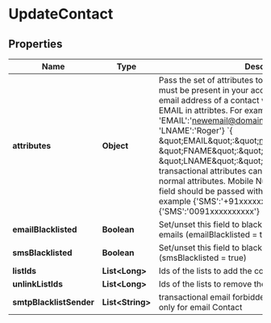 
# UpdateContact

## Properties
Name | Type | Description | Notes
------------ | ------------- | ------------- | -------------
**attributes** | **Object** | Pass the set of attributes to be updated. These attributes must be present in your account. To update existing email address of a contact with the new one please pass EMAIL in attribtes. For example, { &#39;EMAIL&#39;:&#39;newemail@domain.com&#39;, &#39;FNAME&#39;:&#39;Ellie&#39;, &#39;LNAME&#39;:&#39;Roger&#39;} &#x60;{ \&quot;EMAIL\&quot;:\&quot;newemail@domain.com\&quot;, \&quot;FNAME\&quot;:\&quot;Ellie\&quot;, \&quot;LNAME\&quot;:\&quot;Roger\&quot;}&#x60;. Keep in mind transactional attributes can be updated the same way as normal attributes.  Mobile Number in \&quot;SMS\&quot; field should be passed with proper country code. For example {&#39;SMS&#39;:&#39;+91xxxxxxxxxx&#39;} or {&#39;SMS&#39;:&#39;0091xxxxxxxxxx&#39;} |  [optional]
**emailBlacklisted** | **Boolean** | Set/unset this field to blacklist/allow the contact for emails (emailBlacklisted &#x3D; true) |  [optional]
**smsBlacklisted** | **Boolean** | Set/unset this field to blacklist/allow the contact for SMS (smsBlacklisted &#x3D; true) |  [optional]
**listIds** | **List&lt;Long&gt;** | Ids of the lists to add the contact to |  [optional]
**unlinkListIds** | **List&lt;Long&gt;** | Ids of the lists to remove the contact from |  [optional]
**smtpBlacklistSender** | **List&lt;String&gt;** | transactional email forbidden sender for contact. Use only for email Contact |  [optional]



